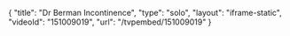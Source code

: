 {
    "title": "Dr Berman Incontinence",
    "type": "solo",
    "layout": "iframe-static",
    "videoId": "151009019",
    "url": "\/tvpembed\/151009019"
}